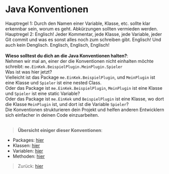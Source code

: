 # Java Konventionen

Hauptregel 1: Durch den Namen einer Variable, Klasse, etc. sollte klar erkennbar sein, worum es geht. Abkürzungen sollten vermieden werden.
Hauptregel 2: Englisch! Jeder Kommentar, jede Klasse, jede Variable, jeder Git commit und was es sonst alles noch zum schreiben gibt. Englisch! Und auch kein Denglisch. Englisch, Englisch, Englisch!
<br><br>
**Wieso solltest du dich an die Java Konventionen halten?**:<br>
Nehmen wir mal an, einer der die Konventionen nicht einhalten möchte schreibt:
`me.EinKek.BeispielPlugin.MeinPlugin.Spieler`<br>
Was ist was hier jetzt?<br>
Vielleicht ist das Package `me.EinKek.BeispielPlugin`, und `MeinPlugin` ist eine Klasse und `Spieler` ist eine nested Class.<br>
Oder das Package ist `me.EinKek.BeispielPlugin`, `MeinPlugin` ist eine Klasse und `Spieler` ist eine static Variable?<br>
Oder das Package ist `me.EinKek` und `BeispielPlugin` ist eine Klasse, wo dort die Klasse `MeinPlugin` ist, und dort ist die Variable `Spieler`?<br>
Die Konventionen strukturieren dein Projekt und helfen anderen Entwicklern sich einfacher in deinen Code einzuarbeiten.<br><br>

> __Übersicht einiger dieser Konventionen__:

- Packages: [hier](packages/Packages.md)
- Klassen: [hier](klassen/Klassen.md)
- Variablen: [hier](variablen/Variablen.md)
- Methoden: [hier](methoden/Methoden.md)

> Zurück: [hier](../../../README.md)
